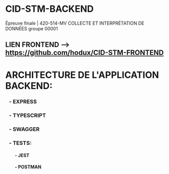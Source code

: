 # CID-STM-BACKEND
Épreuve finale | 420-514-MV COLLECTE ET INTERPRÉTATION DE DONNÉES groupe 00001 

## LIEN FRONTEND --> https://github.com/hodux/CID-STM-FRONTEND

# ARCHITECTURE DE L'APPLICATION BACKEND:
###      &nbsp;&nbsp; - EXPRESS
###      &nbsp;&nbsp; - TYPESCRIPT
###      &nbsp;&nbsp; - SWAGGER
###      &nbsp;&nbsp; - TESTS:
####        &nbsp;&nbsp;&nbsp;&nbsp;&nbsp;&nbsp;&nbsp;&nbsp; - JEST
####        &nbsp;&nbsp;&nbsp;&nbsp;&nbsp;&nbsp;&nbsp;&nbsp; - POSTMAN
          
